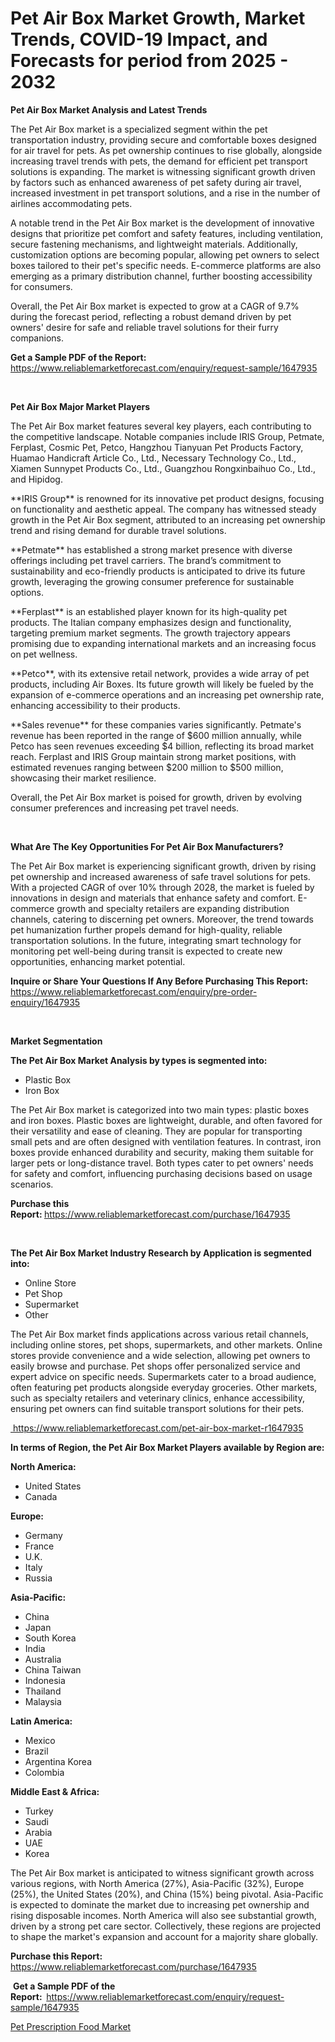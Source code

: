 <p><h1>Pet Air Box Market Growth, Market Trends, COVID-19 Impact, and Forecasts for period from 2025 - 2032</h1></p><p><strong>Pet Air Box Market Analysis and Latest Trends</strong></p>
<p><p>The Pet Air Box market is a specialized segment within the pet transportation industry, providing secure and comfortable boxes designed for air travel for pets. As pet ownership continues to rise globally, alongside increasing travel trends with pets, the demand for efficient pet transport solutions is expanding. The market is witnessing significant growth driven by factors such as enhanced awareness of pet safety during air travel, increased investment in pet transport solutions, and a rise in the number of airlines accommodating pets.</p><p>A notable trend in the Pet Air Box market is the development of innovative designs that prioritize pet comfort and safety features, including ventilation, secure fastening mechanisms, and lightweight materials. Additionally, customization options are becoming popular, allowing pet owners to select boxes tailored to their pet's specific needs. E-commerce platforms are also emerging as a primary distribution channel, further boosting accessibility for consumers.</p><p>Overall, the Pet Air Box market is expected to grow at a CAGR of 9.7% during the forecast period, reflecting a robust demand driven by pet owners' desire for safe and reliable travel solutions for their furry companions.</p></p>
<p><strong>Get a Sample PDF of the Report:&nbsp;</strong> <a href="https://www.reliablemarketforecast.com/enquiry/request-sample/1647935?utm_campaign=1906&utm_medium=2&utm_source=Github&utm_content=ia&utm_term=08022025&utm_id=pet-air-box">https://www.reliablemarketforecast.com/enquiry/request-sample/1647935</a></p>
<p>&nbsp;</p>
<p><strong>Pet Air Box Major Market Players</strong></p>
<p><p>The Pet Air Box market features several key players, each contributing to the competitive landscape. Notable companies include IRIS Group, Petmate, Ferplast, Cosmic Pet, Petco, Hangzhou Tianyuan Pet Products Factory, Huamao Handicraft Article Co., Ltd., Necessary Technology Co., Ltd., Xiamen Sunnypet Products Co., Ltd., Guangzhou Rongxinbaihuo Co., Ltd., and Hipidog.</p><p>**IRIS Group** is renowned for its innovative pet product designs, focusing on functionality and aesthetic appeal. The company has witnessed steady growth in the Pet Air Box segment, attributed to an increasing pet ownership trend and rising demand for durable travel solutions.</p><p>**Petmate** has established a strong market presence with diverse offerings including pet travel carriers. The brand’s commitment to sustainability and eco-friendly products is anticipated to drive its future growth, leveraging the growing consumer preference for sustainable options.</p><p>**Ferplast** is an established player known for its high-quality pet products. The Italian company emphasizes design and functionality, targeting premium market segments. The growth trajectory appears promising due to expanding international markets and an increasing focus on pet wellness.</p><p>**Petco**, with its extensive retail network, provides a wide array of pet products, including Air Boxes. Its future growth will likely be fueled by the expansion of e-commerce operations and an increasing pet ownership rate, enhancing accessibility to their products.</p><p>**Sales revenue** for these companies varies significantly. Petmate's revenue has been reported in the range of $600 million annually, while Petco has seen revenues exceeding $4 billion, reflecting its broad market reach. Ferplast and IRIS Group maintain strong market positions, with estimated revenues ranging between $200 million to $500 million, showcasing their market resilience.</p><p>Overall, the Pet Air Box market is poised for growth, driven by evolving consumer preferences and increasing pet travel needs.</p></p>
<p>&nbsp;</p>
<p><strong>What Are The Key Opportunities For Pet Air Box Manufacturers?</strong></p>
<p><p>The Pet Air Box market is experiencing significant growth, driven by rising pet ownership and increased awareness of safe travel solutions for pets. With a projected CAGR of over 10% through 2028, the market is fueled by innovations in design and materials that enhance safety and comfort. E-commerce growth and specialty retailers are expanding distribution channels, catering to discerning pet owners. Moreover, the trend towards pet humanization further propels demand for high-quality, reliable transportation solutions. In the future, integrating smart technology for monitoring pet well-being during transit is expected to create new opportunities, enhancing market potential.</p></p>
<p><strong>Inquire or Share Your Questions If Any Before Purchasing This Report:</strong> <a href="https://www.reliablemarketforecast.com/enquiry/pre-order-enquiry/1647935?utm_campaign=1906&utm_medium=2&utm_source=Github&utm_content=ia&utm_term=08022025&utm_id=pet-air-box">https://www.reliablemarketforecast.com/enquiry/pre-order-enquiry/1647935</a></p>
<p>&nbsp;</p>
<p><strong>Market Segmentation</strong></p>
<p><strong>The Pet Air Box Market Analysis by types is segmented into:</strong></p>
<p><ul><li>Plastic Box</li><li>Iron Box</li></ul></p>
<p><p>The Pet Air Box market is categorized into two main types: plastic boxes and iron boxes. Plastic boxes are lightweight, durable, and often favored for their versatility and ease of cleaning. They are popular for transporting small pets and are often designed with ventilation features. In contrast, iron boxes provide enhanced durability and security, making them suitable for larger pets or long-distance travel. Both types cater to pet owners' needs for safety and comfort, influencing purchasing decisions based on usage scenarios.</p></p>
<p><strong>Purchase this Report:&nbsp;</strong><a href="https://www.reliablemarketforecast.com/purchase/1647935?utm_campaign=1906&utm_medium=2&utm_source=Github&utm_content=ia&utm_term=08022025&utm_id=pet-air-box">https://www.reliablemarketforecast.com/purchase/1647935</a></p>
<p>&nbsp;</p>
<p><strong>The Pet Air Box Market Industry Research by Application is segmented into:</strong></p>
<p><ul><li>Online Store</li><li>Pet Shop</li><li>Supermarket</li><li>Other</li></ul></p>
<p><p>The Pet Air Box market finds applications across various retail channels, including online stores, pet shops, supermarkets, and other markets. Online stores provide convenience and a wide selection, allowing pet owners to easily browse and purchase. Pet shops offer personalized service and expert advice on specific needs. Supermarkets cater to a broad audience, often featuring pet products alongside everyday groceries. Other markets, such as specialty retailers and veterinary clinics, enhance accessibility, ensuring pet owners can find suitable transport solutions for their pets.</p></p>
<p><a href="https://www.reliablemarketforecast.com/pet-air-box-market-r1647935?utm_campaign=1906&utm_medium=2&utm_source=Github&utm_content=ia&utm_term=08022025&utm_id=pet-air-box">&nbsp;https://www.reliablemarketforecast.com/pet-air-box-market-r1647935</a></p>
<p><strong>In terms of Region, the Pet Air Box Market Players available by Region are:</strong></p>
<p>
    <p> <strong> North America: </strong>
        <ul>
            <li>United States</li>
            <li>Canada</li>
        </ul>
        </p> 
    <p> <strong> Europe: </strong>
        <ul>
            <li>Germany</li>
            <li>France</li>
            <li>U.K.</li>
            <li>Italy</li>
            <li>Russia</li>
        </ul>
        </p> 
    <p> <strong> Asia-Pacific: </strong>
        <ul>
            <li>China</li>
            <li>Japan</li>
            <li>South Korea</li>
            <li>India</li>
            <li>Australia</li>
            <li>China Taiwan</li>
            <li>Indonesia</li>
            <li>Thailand</li>
            <li>Malaysia</li>
        </ul>
        </p> 
    <p> <strong> Latin America: </strong>
        <ul>
            <li>Mexico</li>
            <li>Brazil</li>
            <li>Argentina Korea</li>
            <li>Colombia</li>
        </ul>
        </p> 
    <p> <strong> Middle East & Africa: </strong>
        <ul>
            <li>Turkey</li>
            <li>Saudi</li>
            <li>Arabia</li>
            <li>UAE</li>
            <li>Korea</li>
        </ul>
    </p>
    </p>
<p><p>The Pet Air Box market is anticipated to witness significant growth across various regions, with North America (27%), Asia-Pacific (32%), Europe (25%), the United States (20%), and China (15%) being pivotal. Asia-Pacific is expected to dominate the market due to increasing pet ownership and rising disposable incomes. North America will also see substantial growth, driven by a strong pet care sector. Collectively, these regions are projected to shape the market's expansion and account for a majority share globally.</p></p>
<p><strong>Purchase this Report: </strong><a href="https://www.reliablemarketforecast.com/purchase/1647935?utm_campaign=1906&utm_medium=2&utm_source=Github&utm_content=ia&utm_term=08022025&utm_id=pet-air-box">https://www.reliablemarketforecast.com/purchase/1647935</a></p>
<p>&nbsp;<strong>Get a Sample PDF of the Report:&nbsp;&nbsp;</strong><a href="https://www.reliablemarketforecast.com/enquiry/request-sample/1647935?utm_campaign=1906&utm_medium=2&utm_source=Github&utm_content=ia&utm_term=08022025&utm_id=pet-air-box">https://www.reliablemarketforecast.com/enquiry/request-sample/1647935</a></p>
<p><strong></strong></p>
<p><p><a href="https://github.com/dringals/Market-Research-Report-List-6/blob/main/pet-prescription-food-market.md?utm_campaign=1906&utm_medium=2&utm_source=Github&utm_content=ia&utm_term=08022025&utm_id=pet-air-box">Pet Prescription Food Market</a></p></p>